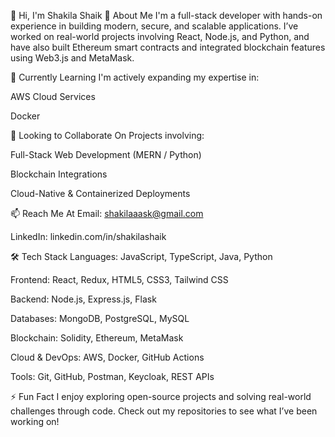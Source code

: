 👋 Hi, I'm Shakila Shaik
🚀 About Me
I'm a full-stack developer with hands-on experience in building modern, secure, and scalable applications. I’ve worked on real-world projects involving React, Node.js, and Python, and have also built Ethereum smart contracts and integrated blockchain features using Web3.js and MetaMask.



🌱 Currently Learning
I'm actively expanding my expertise in:

AWS Cloud Services

Docker 

🤝 Looking to Collaborate On
Projects involving:

Full-Stack Web Development (MERN / Python)

Blockchain  Integrations

Cloud-Native & Containerized Deployments

📫 Reach Me At
Email: shakilaaask@gmail.com

LinkedIn: linkedin.com/in/shakilashaik

🛠️ Tech Stack
Languages: JavaScript, TypeScript, Java, Python

Frontend: React, Redux, HTML5, CSS3, Tailwind CSS

Backend: Node.js, Express.js, Flask

Databases: MongoDB, PostgreSQL, MySQL

Blockchain: Solidity, Ethereum, MetaMask

Cloud & DevOps: AWS, Docker, GitHub Actions

Tools: Git, GitHub, Postman, Keycloak, REST APIs

⚡ Fun Fact
I enjoy exploring open-source projects and solving real-world challenges through code. Check out my repositories to see what I’ve been working on!

